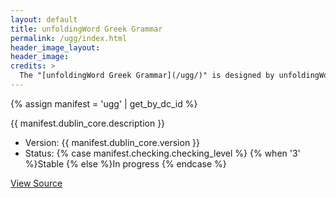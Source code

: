 ```yaml
---
layout: default
title: unfoldingWord Greek Grammar
permalink: /ugg/index.html
header_image_layout:
header_image:
credits: >
  The "[unfoldingWord Greek Grammar](/ugg/)" is designed by unfoldingWord and developed by the [Door43 World Missions Community](https://door43.org/). It is made available under a [Creative Commons Attribution-ShareAlike 4.0 International](https://creativecommons.org/licenses/by-sa/4.0/) license.
---
```


{% assign manifest = 'ugg' | get_by_dc_id %}
<p>{{ manifest.dublin_core.description }}</p>

<ul>
 <li>Version: {{ manifest.dublin_core.version }}</li>
 <li>Status: {% case manifest.checking.checking_level %}
{% when '3' %}Stable {% else %}In progress
{% endcase %}</li>
</ul>

<div class="text-center">
 <p>
  <a class="btn btn-dark btn-sm" href="{{ manifest.dublin_core.url }}" title="UGG Version {{ manifest.dublin_core.version }} Source">
   <i class="fa fa-archive"></i> View Source
  </a>
 </p>
</div>
